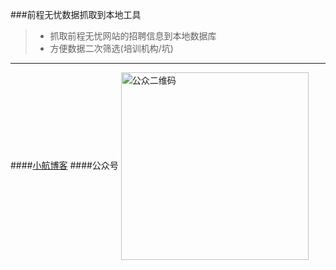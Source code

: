 
###前程无忧数据抓取到本地工具
>* 抓取前程无忧网站的招聘信息到本地数据库
>* 方便数据二次筛选(培训机构/坑)


***

####[小航博客](http://lihang.xyz)
####公众号
<img src="http://www.lihang.xyz/images/weixin.jpg" width = "300" height = "300" alt="公众二维码" align=center />
